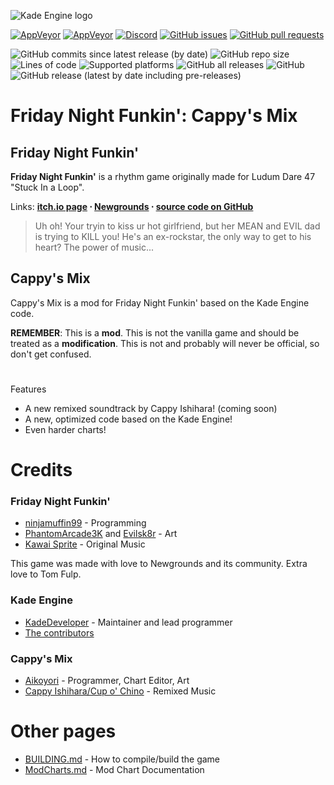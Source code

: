 ![Kade Engine logo](https://github.com/FNF-Cappy-Mix/FNF-Cappy-Mix/blob/master/cappyremixlogo.png?raw=true)

[![AppVeyor](https://img.shields.io/appveyor/build/KadeDev/Kade-Engine-Windows?label=windows%20build)](https://ci.appveyor.com/project/KadeDev/kade-engine-windows/build/artifacts) [![AppVeyor](https://img.shields.io/appveyor/build/KadeDev/Kade-Engine-Linux?label=linux%20build)](https://ci.appveyor.com/project/KadeDev/kade-engine-linux/build/artifacts) [![Discord](https://img.shields.io/discord/808039740464300104?label=discord)](https://discord.gg/MG6GQFh52U) [![GitHub issues](https://img.shields.io/github/issues/KadeDev/Kade-Engine)](https://github.com/KadeDev/Kade-Engine/issues) [![GitHub pull requests](https://img.shields.io/github/issues-pr/KadeDev/Kade-Engine)](https://github.com/KadeDev/Kade-Engine/pulls)

![GitHub commits since latest release (by date)](https://img.shields.io/github/commits-since/FNF-Cappy-Mix/FNF-Cappy-Mix/latest) ![GitHub repo size](https://img.shields.io/github/repo-size/FNF-Cappy-Mix/FNF-Cappy-Mix) ![Lines of code](https://img.shields.io/tokei/lines/github/FNF-Cappy-Mix/FNF-Cappy-Mix) ![Supported platforms](https://img.shields.io/badge/supported%20platforms-windows%2C%20linux%2C%20html5-blue) ![GitHub all releases](https://img.shields.io/github/downloads/FNF-Cappy-Mix/FNF-Cappy-Mix/total) ![GitHub](https://img.shields.io/github/license/FNF-Cappy-Mix/FNF-Cappy-Mix) ![GitHub release (latest by date including pre-releases)](https://img.shields.io/github/v/release/FNF-Cappy-Mix/FNF-Cappy-Mix?include_prereleases&label=latest%20version)

# Friday Night Funkin': Cappy's Mix

## Friday Night Funkin'

**Friday Night Funkin'** is a rhythm game originally made for Ludum Dare 47 "Stuck In a Loop".

Links: <b>[itch.io page](https://ninja-muffin24.itch.io/funkin) ⋅ [Newgrounds](https://www.newgrounds.com/portal/view/770371) ⋅ [source code on GitHub](https://github.com/ninjamuffin99/Funkin)</b>

> Uh oh! Your tryin to kiss ur hot girlfriend, but her MEAN and EVIL dad is trying to KILL you! He's an ex-rockstar, the only way to get to his heart? The power of music...

## Cappy's Mix

Cappy's Mix is a mod for Friday Night Funkin' based on the Kade Engine code.

**REMEMBER**: This is a **mod**. This is not the vanilla game and should be treated as a **modification**. This is not and probably will never be official, so don't get confused.

#
Features

* A new remixed soundtrack by Cappy Ishihara! (coming soon)
* A new, optimized code based on the Kade Engine!
* Even harder charts!

# Credits

### Friday Night Funkin'

* [ninjamuffin99](https://twitter.com/ninja_muffin99) \- Programming
* [PhantomArcade3K](https://twitter.com/phantomarcade3k) and [Evilsk8r](https://twitter.com/evilsk8r) \- Art
* [Kawai Sprite](https://twitter.com/kawaisprite) \- Original Music

This game was made with love to Newgrounds and its community. Extra love to Tom Fulp.

### Kade Engine

* [KadeDeveloper](https://twitter.com/KadeDeveloper) \- Maintainer and lead programmer
* [The contributors](https://github.com/KadeDev/Kade-Engine/graphs/contributors)

### Cappy's Mix

* [Aikoyori](https://aikoyori.xyz) \- Programmer, Chart Editor, Art
* [Cappy Ishihara/Cup o' Chino](https://twitter.com/korewaChino) \- Remixed Music

# Other pages

* [BUILDING.md](https://github.com/KadeDev/Kade-Engine/blob/master/BUILDING.md) \- How to compile/build the game
* [ModCharts.md](https://github.com/KadeDev/Kade-Engine/blob/master/ModCharts.md) \- Mod Chart Documentation